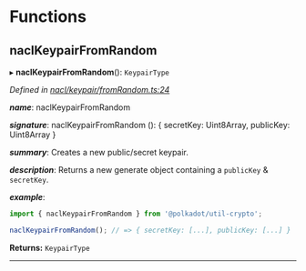 

# Functions

<a id="naclkeypairfromrandom"></a>

##  naclKeypairFromRandom

▸ **naclKeypairFromRandom**(): `KeypairType`

*Defined in [nacl/keypair/fromRandom.ts:24](https://github.com/polkadot-js/common/blob/dc07e26/packages/util-crypto/src/nacl/keypair/fromRandom.ts#L24)*

*__name__*: naclKeypairFromRandom

*__signature__*: naclKeypairFromRandom (): { secretKey: Uint8Array, publicKey: Uint8Array }

*__summary__*: Creates a new public/secret keypair.

*__description__*: Returns a new generate object containing a `publicKey` & `secretKey`.

*__example__*:   

```javascript
import { naclKeypairFromRandom } from '@polkadot/util-crypto';

naclKeypairFromRandom(); // => { secretKey: [...], publicKey: [...] }
```

**Returns:** `KeypairType`

___

